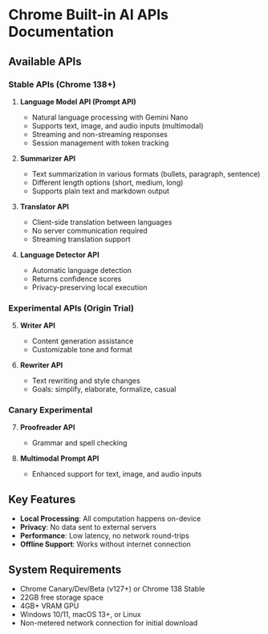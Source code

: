 # Chrome Built-in AI APIs Documentation

## Available APIs

### Stable APIs (Chrome 138+)
1. **Language Model API (Prompt API)**
   - Natural language processing with Gemini Nano
   - Supports text, image, and audio inputs (multimodal)
   - Streaming and non-streaming responses
   - Session management with token tracking

2. **Summarizer API**
   - Text summarization in various formats (bullets, paragraph, sentence)
   - Different length options (short, medium, long)
   - Supports plain text and markdown output

3. **Translator API**
   - Client-side translation between languages
   - No server communication required
   - Streaming translation support

4. **Language Detector API**
   - Automatic language detection
   - Returns confidence scores
   - Privacy-preserving local execution

### Experimental APIs (Origin Trial)
5. **Writer API**
   - Content generation assistance
   - Customizable tone and format

6. **Rewriter API**
   - Text rewriting and style changes
   - Goals: simplify, elaborate, formalize, casual

### Canary Experimental
7. **Proofreader API**
   - Grammar and spell checking

8. **Multimodal Prompt API**
   - Enhanced support for text, image, and audio inputs

## Key Features
- **Local Processing**: All computation happens on-device
- **Privacy**: No data sent to external servers
- **Performance**: Low latency, no network round-trips
- **Offline Support**: Works without internet connection

## System Requirements
- Chrome Canary/Dev/Beta (v127+) or Chrome 138 Stable
- 22GB free storage space
- 4GB+ VRAM GPU
- Windows 10/11, macOS 13+, or Linux
- Non-metered network connection for initial download